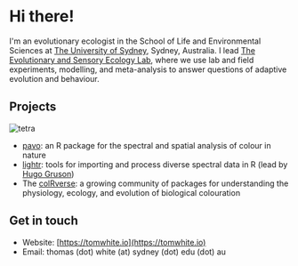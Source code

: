 # Hi there!

I'm an evolutionary ecologist in the School of Life and Environmental Sciences at [The University of Sydney](https://www.sydney.edu.au), Sydney, Australia. I lead [The Evolutionary and Sensory Ecology Lab](http://tomwhite.io), where we use lab and field experiments, modelling, and meta-analysis to answer questions of adaptive evolution and behaviour. 

## Projects

![tetra](https://user-images.githubusercontent.com/6053453/111086145-c13f9b00-856e-11eb-9c0c-1ae4db00283f.gif)

- [pavo](http://pavo.colrverse.com): an R package for the spectral and spatial analysis of colour in nature
- [lightr](http://lightr.colrverse.com): tools for importing and process diverse spectral data in R (lead by [Hugo Gruson](https://www.normalesup.org/~hgruson/))
- The [colRverse](https://colrverse.com): a growing community of packages for understanding the physiology, ecology, and evolution of biological colouration

## Get in touch

- Website: [https://tomwhite.io](https://tomwhite.io)
- Email: thomas (dot) white (at) sydney (dot) edu (dot) au 
